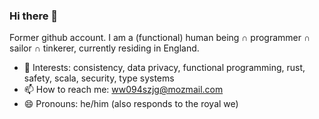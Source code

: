 ### Hi there 👋

<!--
**vladimir-lu/vladimir-lu** is a ✨ _special_ ✨ repository because its `README.md` (this file) appears on your GitHub profile.

Here are some ideas to get you started:

- 🔭 I’m currently working on ...
- 🌱 I’m currently learning ...
- 👯 I’m looking to collaborate on ...
- 🤔 I’m looking for help with ...
- 💬 Ask me about ...
- 📫 How to reach me: ...
- 😄 Pronouns: ...
- ⚡ Fun fact: ...
-->

Former github account. I am a (functional) human being ∩ programmer ∩ sailor ∩ tinkerer, currently residing in England.

- 🔭 Interests: consistency, data privacy, functional programming, rust, safety, scala, security, type systems
- 📫 How to reach me: ww094szjg@mozmail.com
- 😄 Pronouns: he/him (also responds to the royal we)
